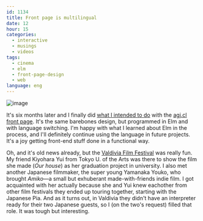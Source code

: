 ```yaml
---
id: 1134
title: Front page is multilingual
date: 12
hour: 15
categories:
  - interactive
  - musings
  - videos
tags:
  - cinema
  - elm
  - front-page-design
  - web
language: eng
---
```


![image](/files/2019/04-front-page-is-multilingual/front-languages.png)

It's six months later and I finally did [what I intended to do](/2018/10/front-page-design-update/) with the [agj.cl front page](http://agj.cl). It's the same barebones design, but programmed in Elm and with language switching. I'm happy with what I learned about Elm in the process, and I'll definitely continue using the language in future projects. It's a joy getting front-end stuff done in a functional way.

Oh, and it's old news already, but the [Valdivia Film Festival](http://ficvaldivia.cl/) was really fun. My friend Kiyohara Yui from Tokyo U. of the Arts was there to show the film she made (_Our house_) as her graduation project in university. I also met another Japanese filmmaker, the super young Yamanaka Youko, who brought _Amiko_—a small but exhuberant made-with-friends indie film. I got acquainted with her actually because she and Yui knew eachother from other film festivals they ended up touring together, starting with the Japanese Pia. And as it turns out, in Valdivia they didn't have an interpreter ready for their two Japanese guests, so I (on the two's request) filled that role. It was tough but interesting.
